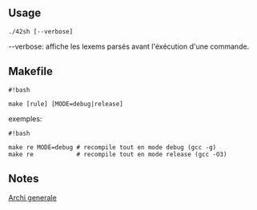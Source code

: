 ## Usage ##
```
./42sh [--verbose]
```

--verbose: affiche les lexems parsés avant l'éxécution d'une commande.

## Makefile ##

```
#!bash

make [rule] [MODE=debug|release]
```


exemples:

```
#!bash

make re MODE=debug # recompile tout en mode debug (gcc -g)
make re            # recompile tout en mode release (gcc -O3)
```


## Notes ##
[Archi generale](https://docs.google.com/drawings/d/1onj-TkuuqKqZyILVbRrlkrvAVMpRFn9NRbZADQ7mwg4/edit?usp=sharing)
